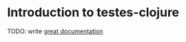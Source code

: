 # Introduction to testes-clojure

TODO: write [great documentation](http://jacobian.org/writing/what-to-write/)
